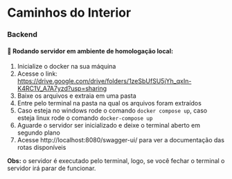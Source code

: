 # Caminhos do Interior

### Backend

#### 🚀 Rodando servidor em ambiente de homologação local:

1. Inicialize o docker na sua máquina
2. Acesse o link: https://drive.google.com/drive/folders/1zeSbUfSU5jYh_qxIn-K4RC1V_A7A7yzd?usp=sharing
3. Baixe os arquivos e extraia em uma pasta
4. Entre pelo terminal na pasta na qual os arquivos foram extraídos
5. Caso esteja no windows rode o comando ``docker compose up``, caso esteja linux rode o comando ``docker-compose up``
6. Aguarde o servidor ser inicializado e deixe o terminal aberto em segundo plano
7. Acesse http://localhost:8080/swagger-ui/ para ver a documentação das rotas disponíveis

**Obs:** o servidor é executado pelo terminal, logo, se você fechar o terminal o servidor irá parar de funcionar.

